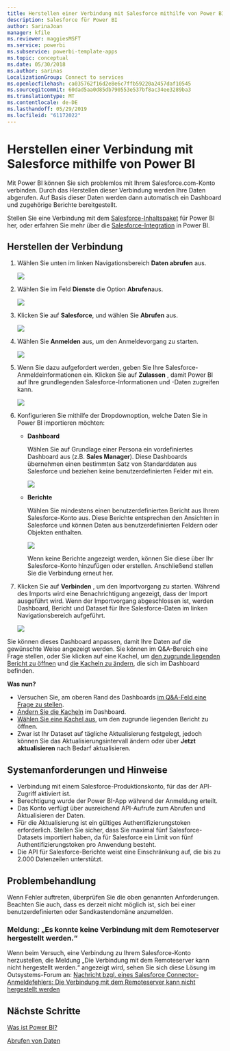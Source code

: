 ```yaml
---
title: Herstellen einer Verbindung mit Salesforce mithilfe von Power BI
description: Salesforce für Power BI
author: SarinaJoan
manager: kfile
ms.reviewer: maggiesMSFT
ms.service: powerbi
ms.subservice: powerbi-template-apps
ms.topic: conceptual
ms.date: 05/30/2018
ms.author: sarinas
LocalizationGroup: Connect to services
ms.openlocfilehash: ca035762f16d2e8e6c7ffb59220a2457daf10545
ms.sourcegitcommit: 60dad5aa0d85db790553e537bf8ac34ee3289ba3
ms.translationtype: MT
ms.contentlocale: de-DE
ms.lasthandoff: 05/29/2019
ms.locfileid: "61172022"
---
```

# <a name="connect-to-salesforce-with-power-bi"></a>Herstellen einer Verbindung mit Salesforce mithilfe von Power BI
Mit Power BI können Sie sich problemlos mit Ihrem Salesforce.com-Konto verbinden. Durch das Herstellen dieser Verbindung werden Ihre Daten abgerufen. Auf Basis dieser Daten werden dann automatisch ein Dashboard und zugehörige Berichte bereitgestellt.

Stellen Sie eine Verbindung mit dem [Salesforce-Inhaltspaket](https://app.powerbi.com/getdata/services/salesforce) für Power BI her, oder erfahren Sie mehr über die [Salesforce-Integration](https://powerbi.microsoft.com/integrations/salesforce) in Power BI.

## <a name="how-to-connect"></a>Herstellen der Verbindung
1. Wählen Sie unten im linken Navigationsbereich **Daten abrufen** aus.
   
   ![](media/service-connect-to-salesforce/pbi_getdata.png) 
2. Wählen Sie im Feld **Dienste** die Option **Abrufen**aus.
   
   ![](media/service-connect-to-salesforce/pbi_getservices.png) 
3. Klicken Sie auf **Salesforce**, und wählen Sie **Abrufen** aus.  
   
   ![](media/service-connect-to-salesforce/salesforce.png)
4. Wählen Sie **Anmelden** aus, um den Anmeldevorgang zu starten.
   
    ![](media/service-connect-to-salesforce/dialog.png)
5. Wenn Sie dazu aufgefordert werden, geben Sie Ihre Salesforce-Anmeldeinformationen ein. Klicken Sie auf **Zulassen** , damit Power BI auf Ihre grundlegenden Salesforce-Informationen und -Daten zugreifen kann.
   
   ![](media/service-connect-to-salesforce/sf_authorize.png)
6. Konfigurieren Sie mithilfe der Dropdownoption, welche Daten Sie in Power BI importieren möchten:
   
   * **Dashboard**
     
     Wählen Sie auf Grundlage einer Persona ein vordefiniertes Dashboard aus (z.B. **Sales Manager**). Diese Dashboards übernehmen einen bestimmten Satz von Standarddaten aus Salesforce und beziehen keine benutzerdefinierten Felder mit ein.
     
     ![](media/service-connect-to-salesforce/pbi_salesforcechooserole.png)
   * **Berichte**
     
     Wählen Sie mindestens einen benutzerdefinierten Bericht aus Ihrem Salesforce-Konto aus. Diese Berichte entsprechen den Ansichten in Salesforce und können Daten aus benutzerdefinierten Feldern oder Objekten enthalten.
     
     ![](media/service-connect-to-salesforce/pbi_salesforcereports.png)
     
     Wenn keine Berichte angezeigt werden, können Sie diese über Ihr Salesforce-Konto hinzufügen oder erstellen. Anschließend stellen Sie die Verbindung erneut her.
7. Klicken Sie auf **Verbinden** , um den Importvorgang zu starten. Während des Imports wird eine Benachrichtigung angezeigt, dass der Import ausgeführt wird. Wenn der Importvorgang abgeschlossen ist, werden Dashboard, Bericht und Dataset für Ihre Salesforce-Daten im linken Navigationsbereich aufgeführt.
   
   ![](media/service-connect-to-salesforce/pbi_getdatasalesforcedash.png)

Sie können dieses Dashboard anpassen, damit Ihre Daten auf die gewünschte Weise angezeigt werden. Sie können im Q&A-Bereich eine Frage stellen, oder Sie klicken auf eine Kachel, um [den zugrunde liegenden Bericht zu öffnen](consumer/end-user-tiles.md) und [die Kacheln zu ändern](service-dashboard-edit-tile.md), die sich im Dashboard befinden.

**Was nun?**

* Versuchen Sie, am oberen Rand des Dashboards [im Q&A-Feld eine Frage zu stellen](consumer/end-user-q-and-a.md).
* [Ändern Sie die Kacheln](service-dashboard-edit-tile.md) im Dashboard.
* [Wählen Sie eine Kachel aus](service-dashboard-tiles.md), um den zugrunde liegenden Bericht zu öffnen.
* Zwar ist Ihr Dataset auf tägliche Aktualisierung festgelegt, jedoch können Sie das Aktualisierungsintervall ändern oder über **Jetzt aktualisieren** nach Bedarf aktualisieren.

## <a name="system-requirements-and-considerations"></a>Systemanforderungen und Hinweise
- Verbindung mit einem Salesforce-Produktionskonto, für das der API-Zugriff aktiviert ist.
- Berechtigung wurde der Power BI-App während der Anmeldung erteilt.
- Das Konto verfügt über ausreichend API-Aufrufe zum Abrufen und Aktualisieren der Daten.
- Für die Aktualisierung ist ein gültiges Authentifizierungstoken erforderlich. Stellen Sie sicher, dass Sie maximal fünf Salesforce-Datasets importiert haben, da für Salesforce ein Limit von fünf Authentifizierungstoken pro Anwendung besteht.
- Die API für Salesforce-Berichte weist eine Einschränkung auf, die bis zu 2.000 Datenzeilen unterstützt.


## <a name="troubleshooting"></a>Problembehandlung
Wenn Fehler auftreten, überprüfen Sie die oben genannten Anforderungen. Beachten Sie auch, dass es derzeit nicht möglich ist, sich bei einer benutzerdefinierten oder Sandkastendomäne anzumelden.

### <a name="unable-to-connect-to-the-remote-server-message"></a>Meldung: „Es konnte keine Verbindung mit dem Remoteserver hergestellt werden.“

Wenn beim Versuch, eine Verbindung zu Ihrem Salesforce-Konto herzustellen, die Meldung „Die Verbindung mit dem Remoteserver kann nicht hergestellt werden.“ angezeigt wird, sehen Sie sich diese Lösung im Outsystems-Forum an: [Nachricht bzgl. eines Salesforce Connector-Anmeldefehlers: Die Verbindung mit dem Remoteserver kann nicht hergestellt werden](https://www.outsystems.com/forums/Forum_TopicView.aspx?TopicId=17674&TopicName=log-in-error-message-unable-to-connect-to-the-remote-server&)


## <a name="next-steps"></a>Nächste Schritte
[Was ist Power BI?](power-bi-overview.md)

[Abrufen von Daten](service-get-data.md)

